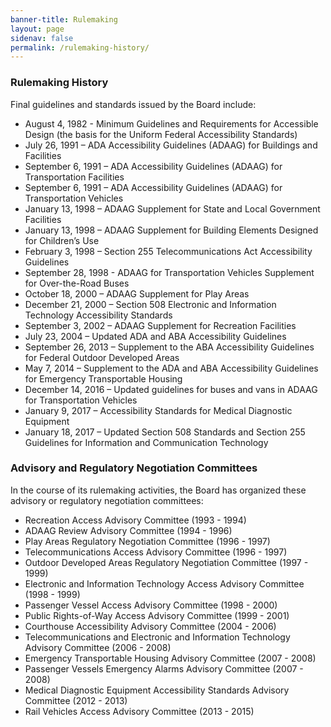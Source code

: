 ```yaml
---
banner-title: Rulemaking
layout: page
sidenav: false
permalink: /rulemaking-history/
---
```


### Rulemaking History

Final guidelines and standards issued by the Board include:

* August 4, 1982 - Minimum Guidelines and Requirements for Accessible Design (the basis for the Uniform Federal Accessibility Standards)
* July 26, 1991 – ADA Accessibility Guidelines (ADAAG) for Buildings and Facilities
* September 6, 1991 – ADA Accessibility Guidelines (ADAAG) for Transportation Facilities
* September 6, 1991 – ADA Accessibility Guidelines (ADAAG) for Transportation Vehicles
* January 13, 1998 – ADAAG Supplement for State and Local Government Facilities
* January 13, 1998 – ADAAG Supplement for Building Elements Designed for Children’s Use
* February 3, 1998 – Section 255 Telecommunications Act Accessibility Guidelines
* September 28, 1998 - ADAAG for Transportation Vehicles Supplement for Over-the-Road Buses
* October 18, 2000 – ADAAG Supplement for Play Areas
* December 21, 2000 – Section 508 Electronic and Information Technology Accessibility Standards
* September 3, 2002 – ADAAG Supplement for Recreation Facilities
* July 23, 2004 – Updated ADA and ABA Accessibility Guidelines
* September 26, 2013 – Supplement to the ABA Accessibility Guidelines for Federal Outdoor Developed Areas
* May 7, 2014 – Supplement to the ADA and ABA Accessibility Guidelines for Emergency Transportable Housing
* December 14, 2016 – Updated guidelines for buses and vans in ADAAG for Transportation Vehicles
* January 9, 2017 – Accessibility Standards for Medical Diagnostic Equipment
* January 18, 2017 – Updated Section 508 Standards and Section 255 Guidelines for Information and Communication Technology

### Advisory and Regulatory Negotiation Committees

In the course of its rulemaking activities, the Board has organized these advisory or regulatory negotiation committees: 

* Recreation Access Advisory Committee (1993 - 1994)
* ADAAG Review Advisory Committee (1994 - 1996)
* Play Areas Regulatory Negotiation Committee (1996 - 1997)
* Telecommunications Access Advisory Committee (1996 - 1997)
* Outdoor Developed Areas Regulatory Negotiation Committee (1997 - 1999)
* Electronic and Information Technology Access Advisory Committee (1998 - 1999)
* Passenger Vessel Access Advisory Committee (1998 - 2000)
* Public Rights-of-Way Access Advisory Committee (1999 - 2001)
* Courthouse Accessibility Advisory Committee (2004 - 2006)
* Telecommunications and Electronic and Information Technology Advisory Committee (2006 - 2008)
* Emergency Transportable Housing Advisory Committee (2007 - 2008)
* Passenger Vessels Emergency Alarms Advisory Committee (2007 - 2008)
* Medical Diagnostic Equipment Accessibility Standards Advisory Committee (2012 - 2013)
* Rail Vehicles Access Advisory Committee (2013 - 2015)
